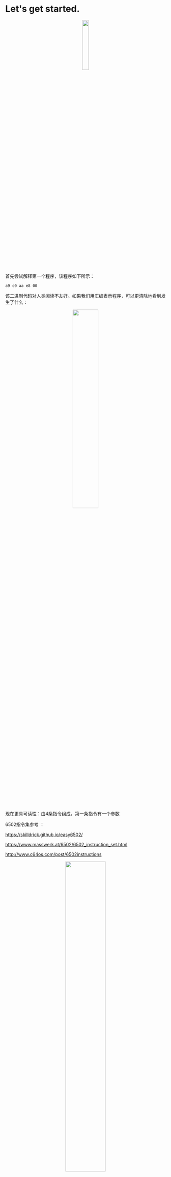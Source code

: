 # Let's get started.

 <div style="text-align:center"><img src="./images/ch3/chapter_logo.png" width="20%"/></div>

首先尝试解释第一个程序，该程序如下所示：


```
a9 c0 aa e8 00
```

该二进制代码对人类阅读不友好。如果我们用汇编表示程序，可以更清除地看到发生了什么：

<div style="text-align:center"><img src="./images/ch3.1/image_1_assembler.png" width="40%"/></div>

现在更具可读性：由4条指令组成，第一条指令有一个参数

6502指令集参考 ：

https://skilldrick.github.io/easy6502/

https://www.masswerk.at/6502/6502_instruction_set.html

http://www.c64os.com/post/6502instructions

<div style="text-align:center"><img src="./images/ch3.1/image_2_lda_spec.png" width="50%"/></div>

该命令将0xc0加载到累加寄存器A中，还需要更新状态寄存器P的一些位（bit 1 - Zero Flag和bit 7 - Negative Flag）


> LDA规范显示0xA9有一个参数，指令大小为2字节，一个用于操作码本身，一个用于参数。
>
> NES操作码有0个或1个显式参数，对于某些操作，显式参数可以占用两个字节，此时机器指令将占用3个字节。
>
> 一些操作使用PC作为隐式参数

让我们俯瞰一下CPU的结构：

```rust
pub struct CPU {
   pub register_a: u8,
   pub status: u8,
   pub program_counter: u16,
}
 
impl CPU {
   pub fn new() -> Self {
       CPU {
           register_a: 0,
           status: 0,
           program_counter: 0,
       }
   }
 
   pub fn interpret(&mut self, program: Vec<u8>) {
       todo!("")
   }
}
```

我们引入了程序计数器PC，用于追踪程序的当前位置。interpret采用可变引用，因为需要在执行期间修改`register_a`

CPU工作中以恒定的周期工作:
* 从指令存储器中取出下一条指令
* 译码
* 执行指令
* 重复循环

我们尝试实现todo

```rust 
pub fn interpret(&mut self, program: Vec<u8>) {
    self.program_counter = 0;

    loop {
        let opscode = program[self.program_counter as usize];
        self.program_counter += 1;

        match opscode {
            _ => todo!()
        }
    }
}
```

到目前位置一切正常，循环的退出后面实现，下面实现LDA(0xA9)

```rust
        match opscode {
            0xA9 => {
                let param = program[self.program_counter as usize];
                self.program_counter +=1;
                self.register_a = param;

                if self.register_a == 0 {
                    self.status = self.status | 0b0000_0010;
                } else {
                    self.status = self.status & 0b1111_1101;
                }

                if self.register_a & 0b1000_0000 != 0 {
                    self.status = self.status | 0b1000_0000;
                } else {
                    self.status = self.status & 0b0111_1111;
                }

            }
            _ => todo!()
        }
```

我们并没有做一些神奇的事情，仅仅是按照手册使用rust构建二进制算术功能。

> 根据结果对CPU的flag置位或者取消置位比较重要。

由于无限循环，我们还不能测试功能，这里需要实现BRK(0x00)：

```rust
        match opcode {
        // ...
            0x00 => {
                return;
            }
            _ => todo!()
        }
```

现在写一些测试：


```rust
#[cfg(test)]
mod test {
   use super::*;
 
   #[test]
   fn test_0xa9_lda_immidiate_load_data() {
       let mut cpu = CPU::new();
       cpu.interpret(vec![0xa9, 0x05, 0x00]);
       assert_eq!(cpu.register_a, 0x05);
       assert!(cpu.status & 0b0000_0010 == 0b00);
       assert!(cpu.status & 0b1000_0000 == 0);
   }

    #[test]
    fn test_0xa9_lda_zero_flag() {
        let mut cpu = CPU::new();
        cpu.interpret(vec![0xa9, 0x00, 0x00]);
        assert!(cpu.status & 0b0000_0010 == 0b10);
    }
}
```

> 这些已经足够了吗？ 还需要检查哪些内容？

现在我们来实现另一个操作码TAX

<div style="text-align:center"><img src="./images/ch3.1/image_3_tax_spec.png" width="50%"/></div>

功能比较简单：将值从A寄存器复制到X寄存器，并更新状态寄存器。

我们需要在CPU中引入`register_x`，然后就能实现TAX(0xAA)：

```rust
pub struct CPU {
//...
   pub register_x: u8,
}

impl CPU {
// ...    
    pub fn interpret(&mut self, program: Vec<u8>) {
// ...
        match opscode {
            //...  
            0xAA =>  {
                self.register_x = self.register_a;
            
                if self.register_x == 0 {
                    self.status = self.status | 0b0000_0010;
                } else {
                    self.status = self.status & 0b1111_1101;
                }

                if self.register_x & 0b1000_0000 != 0 {
                    self.status = self.status | 0b1000_0000;
                } else {
                    self.status = self.status & 0b0111_1111;
                }

            }
        }
    }
}
```

不要忘记写测试：


```rust 
   #[test]
   fn test_0xaa_tax_move_a_to_x() {
       let mut cpu = CPU::new();
       cpu.register_a = 10;
       cpu.interpret(vec![0xaa, 0x00]);
 
       assert_eq!(cpu.register_x, 10)
   }
```

在转到实现下一个opcode之前，我们必须承认现在的代码比较复杂
* interpret方法较为复杂，实现的功能太多
* TAX和LDA的实现方式有重复

重新修改如下：

```rust 
// ... 
  fn lda(&mut self, value: u8) {
       self.register_a = value;
       self.update_zero_and_negative_flags(self.register_a);
   }
 
   fn tax(&mut self) {
       self.register_x = self.register_a;
       self.update_zero_and_negative_flags(self.register_x);
   }
  
    fn update_zero_and_negative_flags(&mut self, result: u8) {
        if result == 0 {
            self.status = self.status | 0b0000_0010;
        } else {
            self.status = self.status & 0b1111_1101;
        }

        if result & 0b1000_0000 != 0 {
            self.status = self.status | 0b1000_0000;
        } else {
            self.status = self.status & 0b0111_1111;
        }
    }
// ...    
    pub fn interpret(&mut self, program: Vec<u8>) {
// ...
        match opscode {
            0xA9 => {
                let param = program[self.program_counter as usize];
                self.program_counter += 1;
                
                self.lda(param);
            }

            0xAA => self.tax(),

            0x00 => return,
            
            _ => todo!(),
        }
    }
}
```

现在的代码看起来更容易管理，跑一下测试吧。

为所有的opcode编写对应的测试非常重要，微小的错误就可能导致游戏逻辑中预科预知的影响。

<div style="text-align:center"><img src="./images/ch3.1/image_4_pacman_bug.gif" width="30%"/></div>

实现程序中的最后一个opcode也不是难事，作为exercise留下。

实现完成之后进程下面的测试：

```rust 
   #[test]
   fn test_5_ops_working_together() {
       let mut cpu = CPU::new();
       cpu.interpret(vec![0xa9, 0xc0, 0xaa, 0xe8, 0x00]);
 
       assert_eq!(cpu.register_x, 0xc1)
   }

    #[test]
    fn test_inx_overflow() {
        let mut cpu = CPU::new();
        cpu.register_x = 0xff;
        cpu.interpret(vec![0xe8, 0xe8, 0x00]);

        assert_eq!(cpu.register_x, 1)
    }
```
<br/>

------

> The full source code for this chapter: <a href="https://github.com/bugzmanov/nes_ebook/tree/master/code/ch3.1" target="_blank">GitHub</a>.

